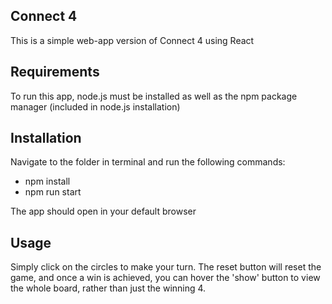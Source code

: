 ## Connect 4

This is a simple web-app version of Connect 4 using React

## Requirements

To run this app, node.js must be installed as well as the npm package manager (included in node.js installation)

## Installation

Navigate to the folder in terminal and run the following commands:

  - npm install
  - npm run start
  
The app should open in your default browser

## Usage

Simply click on the circles to make your turn. The reset button will reset the game, and once a win is achieved,
you can hover the 'show' button to view the whole board, rather than just the winning 4.

